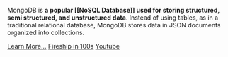MongoDB is **a popular [[NoSQL Database]] used for storing structured, semi structured, and unstructured data**. Instead of using tables, as in a traditional relational database, MongoDB stores data in JSON documents organized into collections.

[Learn More...](https://www.google.com/search?sca_esv=db9cdbb1b8ffe5c0&sxsrf=AE3TifOwIXzJFj8--A5guy3cRg2_L6KzIA%3A1755223826995&q=MongoDB&sa=X&ved=2ahUKEwiGl9al3ouPAxX83jgGHa67D_wQxccNegQINRAB&mstk=AUtExfDnPXiPQouBkSPbEBYiYZe5g7wPBs_dzvejN9whJObYikx7X26bSX-s6kGFnmW4C8dwnclVWA6V9BtNkCBEcWl9oAn_DEjut0FNmIxHfhNm0THIQf_J1LSrE83JBzm625qKl5VZTynUZGvEarI14IhwbkgTJ3vcvkgAyBzWYtLl0CU&csui=3)
[Fireship in 100s](https://www.youtube.com/watch?v=-bt_y4Loofg)
[Youtube](https://www.youtube.com/results?search_query=mongodb)